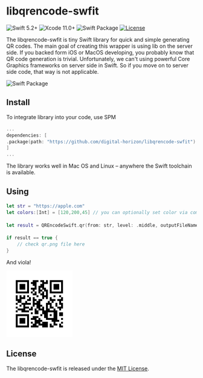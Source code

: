 # libqrencode-swfit

![Swift 5.2+](https://img.shields.io/badge/Swift-5.2%2B-orange.svg)
![Xcode 11.0+](https://img.shields.io/badge/Xcode-11%2B-blue.svg)
![Swift Package](https://img.shields.io/badge/Dependency%20Manager-Swift%20PM-orange)
[![License](https://img.shields.io/badge/license-MIT-green)](/LICENSE)

The libqrencode-swfit is tiny Swift library for quick and simple generating QR codes. The main goal of creating this wrapper is using lib on the server side. If you backed form iOS or MacOS developing, you probably know that QR code generation is trivial. Unfortunately, we can't using powerful Core Graphics frameworks on server side in Swift. So if you move on to server side code, that way is not applicable.

![Swift Package](https://swift.org/assets/images/swift.svg)

## Install
To integrate library into your code, use SPM

```swift
...
dependencies: [
.package(path: "https://github.com/digital-horizon/libqrencode-swfit")
]
...
```
The library works well in Mac OS and Linux – anywhere the Swift toolchain is available.

## Using

```swift
let str = "https://apple.com"
let colors:[Int] = [120,200,45] // you can optionally set color via components (or pass nil to black by default)

let result = QREncodeSwift.qr(from: str, level: .middle, outputFileName: "qr.png", colorComponents:nil)

if result == true {
    // check qr.png file here
}
```
And viola!

![QR](https://github.com/digital-horizon/libqrencode-swfit/blob/master/qr.png?raw=true)

## License
The libqrencode-swfit is released under the [MIT License](LICENSE).
